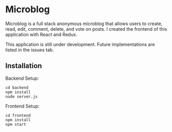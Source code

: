 # Microblog

Microblog is a full stack anonymous microblog that allows users to create, read, edit, comment, delete, and vote on posts. I created the frontend of this application with React and Redux. 

This application is still under development. Future implementations are listed in the issues tab. 

## Installation 

Backend Setup: 

```
cd backend
npm install
node server.js
```

Frontend Setup: 
```
cd frontend
npm install 
npm start
```